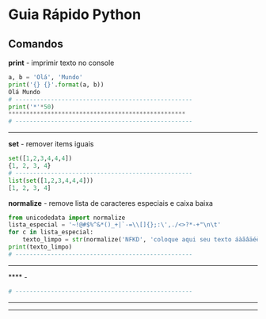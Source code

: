 

# Guia Rápido Python
## Comandos

**print** - imprimir texto no console
```python
a, b = 'Olá', 'Mundo'
print('{} {}'.format(a, b))
Olá Mundo
# --------------------------------------------------
print('*'*50)
**************************************************
# --------------------------------------------------
```
---
**set** - remover items iguais
```python
set([1,2,3,4,4,4])
{1, 2, 3, 4}
# --------------------------------------------------
list(set([1,2,3,4,4,4]))
[1, 2, 3, 4]
```

**normalize** - remove lista de caracteres especiais e caixa baixa
```python
from unicodedata import normalize
lista_especial = '~!@#$%^&*()_+|`-=\\[]{};:\',./<>?*-+"\n\t'
for c in lista_especial:
	texto_limpo = str(normalize('NFKD', 'coloque aqui seu texto áàãâäéèêëíìîïóòõôöúùûüçñÀÁÃÂÉÊÍÓÕÔÚÜÇ').encode('ASCII', 'ignore').decode('ASCII')).lower().replace(c, '')
print(texto_limpo)
# --------------------------------------------------
```



---
**** - 
```python
# --------------------------------------------------
```
---



---

<!--stackedit_data:
eyJoaXN0b3J5IjpbMjEyMDE3MTY5LC03OTMxOTI0OSwtMTMwNz
U0OTA5NF19
-->